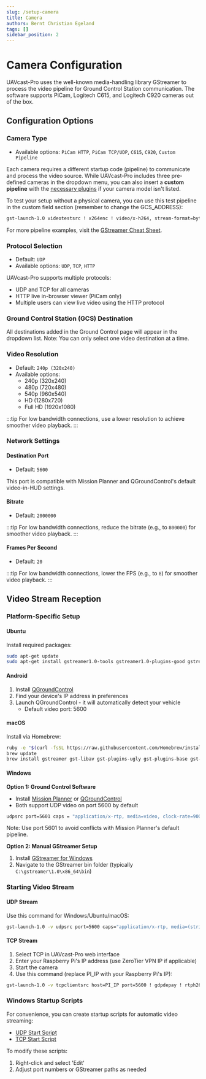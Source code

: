 ```yaml
---
slug: /setup-camera
title: Camera
authors: Bernt Christian Egeland
tags: []
sidebar_position: 2
---
```


# Camera Configuration

UAVcast-Pro uses the well-known media-handling library GStreamer to process the video pipeline for Ground Control Station communication.
The software supports PiCam, Logitech C615, and Logitech C920 cameras out of the box.


## Configuration Options

### Camera Type
- Available options: `PiCam HTTP`, `PiCam TCP/UDP`, `C615`, `C920`, `Custom Pipeline`

Each camera requires a different startup code (pipeline) to communicate and process the video source.
While UAVcast-Pro includes three pre-defined cameras in the dropdown menu, you can also insert a **custom pipeline** with the [necessary plugins](https://gstreamer.freedesktop.org/documentation/plugins.html) if your camera model isn't listed.

To test your setup without a physical camera, you can use this test pipeline in the custom field section (remember to change the GCS_ADDRESS):

```bash
gst-launch-1.0 videotestsrc ! x264enc ! video/x-h264, stream-format=byte-stream ! rtph264pay ! udpsink host=GCS_ADDRESS port=5600
```

For more pipeline examples, visit the [GStreamer Cheat Sheet](http://wiki.oz9aec.net/index.php/Gstreamer_cheat_sheet).

### Protocol Selection
- Default: `UDP`
- Available options: `UDP`, `TCP`, `HTTP`

UAVcast-Pro supports multiple protocols:
- UDP and TCP for all cameras
- HTTP live in-browser viewer (PiCam only)
- Multiple users can view live video using the HTTP protocol

### Ground Control Station (GCS) Destination
All destinations added in the Ground Control page will appear in the dropdown list.
Note: You can only select one video destination at a time.

### Video Resolution
- Default: `240p (320x240)`
- Available options:
  - 240p (320x240)
  - 480p (720x480)
  - 540p (960x540)
  - HD (1280x720)
  - Full HD (1920x1080)

:::tip
For low bandwidth connections, use a lower resolution to achieve smoother video playback.
:::

### Network Settings

#### Destination Port
- Default: `5600`

This port is compatible with Mission Planner and QGroundControl's default video-in-HUD settings.

#### Bitrate
- Default: `2000000`

:::tip
For low bandwidth connections, reduce the bitrate (e.g., to `800000`) for smoother video playback.
:::

#### Frames Per Second
- Default: `20`

:::tip
For low bandwidth connections, lower the FPS (e.g., to `8`) for smoother video playback.
:::

## Video Stream Reception

### Platform-Specific Setup

#### Ubuntu
Install required packages:

```bash
sudo apt-get update
sudo apt-get install gstreamer1.0-tools gstreamer1.0-plugins-good gstreamer1.0-plugins-bad
```

#### Android
1. Install [QGroundControl](https://play.google.com/store/apps/details?id=org.mavlink.qgroundcontrol)
2. Find your device's IP address in preferences
3. Launch QGroundControl - it will automatically detect your vehicle
   - Default video port: 5600

#### macOS
Install via Homebrew:

```bash
ruby -e "$(curl -fsSL https://raw.githubusercontent.com/Homebrew/install/master/install)"
brew update
brew install gstreamer gst-libav gst-plugins-ugly gst-plugins-base gst-plugins-bad gst-plugins-good
```

#### Windows

**Option 1: Ground Control Software**
- Install [Mission Planner](http://ardupilot.org/planner/docs/mission-planner-installation.html) or [QGroundControl](http://qgroundcontrol.com/downloads/)
- Both support UDP video on port 5600 by default

```bash
udpsrc port=5601 caps = "application/x-rtp, media=video, clock-rate=90000, encoding-name=H264, payload=96" ! rtpjitterbuffer ! rtph264depay ! avdec_h264 ! videoconvert ! video/x-raw,format=BGRA ! appsink name=outsink
```

Note: Use port 5601 to avoid conflicts with Mission Planner's default pipeline.


**Option 2: Manual GStreamer Setup**
1. Install [GStreamer for Windows](https://gstreamer.freedesktop.org/data/pkg/windows/1.4.5/gstreamer-1.0-x86_64-1.4.5.msi)
2. Navigate to the GStreamer bin folder (typically `C:\gstreamer\1.0\x86_64\bin`)

### Starting Video Stream

#### UDP Stream
Use this command for Windows/Ubuntu/macOS:

```bash
gst-launch-1.0 -v udpsrc port=5600 caps="application/x-rtp, media=(string)video, clock-rate=(int)90000, encoding-name=(string)H264" ! rtpjitterbuffer ! rtph264depay ! avdec_h264 ! videoconvert ! autovideosink sync=false
```

#### TCP Stream
1. Select TCP in UAVcast-Pro web interface
2. Enter your Raspberry Pi's IP address (use ZeroTier VPN IP if applicable)
3. Start the camera
4. Use this command (replace PI_IP with your Raspberry Pi's IP):

```bash
gst-launch-1.0 -v tcpclientsrc host=PI_IP port=5600 ! gdpdepay ! rtph264depay ! avdec_h264 ! videoconvert ! autovideosink sync=false
```

### Windows Startup Scripts
For convenience, you can create startup scripts for automatic video streaming:
- [UDP Start Script](https://drive.google.com/uc?authuser=0&id=1SjDT5Tm-N0wExwBla9sG1aPeW5MS1P4b&export=download)
- [TCP Start Script](https://drive.google.com/uc?authuser=0&id=1JzHNvtGJNaPBxBIfDmD0OI1O_DT08CQ7&export=download)

To modify these scripts:
1. Right-click and select 'Edit'
2. Adjust port numbers or GStreamer paths as needed